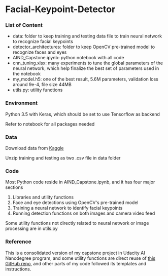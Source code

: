 # Facial-Keypoint-Detector

### List of Content
- data: folder to keep training and testing data file to train neural network to recognize facial keypoints
- detector_architectures: folder to keep OpenCV pre-trained model to recognize faces and eyes
- AIND_Capstone.ipynb: python notebook with all code
- cnn_tuning.xlsx: many experiments to tune the global parameters of the neural network, which help finalize the best set of parameters used in the notebook
- my_model.h5: one of the best result, 5.6M parameters, validation loss around 9e-4, file size 44MB
- utils.py: utility functions

### Environment
Python 3.5 with Keras, which should be set to use Tensorflow as backend

Refer to notebook for all packages needed

### Data
Download data from [Kaggle](https://www.kaggle.com/c/facial-keypoints-detection/data)

Unzip training and testing as two .csv file in data folder

### Code
Most Python code reside in AIND_Capstone.ipynb, and it has four major sections
1. Libraries and utility functions
2. Face and eye detections using OpenCV's pre-trained model
3. Training a neural network to identify facial keypoints
4. Running detection functions on both images and camera video feed

Some utility functions not directly related to neural network or image processing are in utils.py

### Reference
This is a consolidated version of my capstone project in Udacity AI Nanodegree program, and some utility functions are direct reuse of [this GitHub repo](https://github.com/udacity/AIND-CV-FacialKeypoints), and other parts of my code followed its templates and instructions. 
